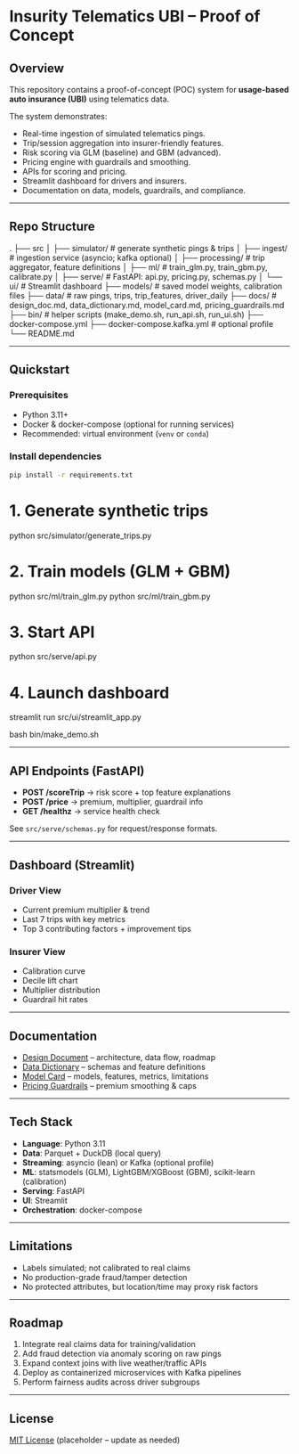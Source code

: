 # Insurity Telematics UBI – Proof of Concept

## Overview

This repository contains a proof-of-concept (POC) system for **usage-based auto insurance (UBI)** using telematics data.

The system demonstrates:

- Real-time ingestion of simulated telematics pings.
- Trip/session aggregation into insurer-friendly features.
- Risk scoring via GLM (baseline) and GBM (advanced).
- Pricing engine with guardrails and smoothing.
- APIs for scoring and pricing.
- Streamlit dashboard for drivers and insurers.
- Documentation on data, models, guardrails, and compliance.

---

## Repo Structure

.
├── src
│ ├── simulator/ # generate synthetic pings & trips
│ ├── ingest/ # ingestion service (asyncio; kafka optional)
│ ├── processing/ # trip aggregator, feature definitions
│ ├── ml/ # train_glm.py, train_gbm.py, calibrate.py
│ ├── serve/ # FastAPI: api.py, pricing.py, schemas.py
│ └── ui/ # Streamlit dashboard
├── models/ # saved model weights, calibration files
├── data/ # raw pings, trips, trip_features, driver_daily
├── docs/ # design_doc.md, data_dictionary.md, model_card.md, pricing_guardrails.md
├── bin/ # helper scripts (make_demo.sh, run_api.sh, run_ui.sh)
├── docker-compose.yml
├── docker-compose.kafka.yml # optional profile
└── README.md

---

## Quickstart

### Prerequisites

- Python 3.11+
- Docker & docker-compose (optional for running services)
- Recommended: virtual environment (`venv` or `conda`)

### Install dependencies

```bash
pip install -r requirements.txt
```

# 1. Generate synthetic trips

python src/simulator/generate_trips.py

# 2. Train models (GLM + GBM)

python src/ml/train_glm.py
python src/ml/train_gbm.py

# 3. Start API

python src/serve/api.py

# 4. Launch dashboard

streamlit run src/ui/streamlit_app.py

bash bin/make_demo.sh

---

## API Endpoints (FastAPI)

- **POST /scoreTrip** → risk score + top feature explanations
- **POST /price** → premium, multiplier, guardrail info
- **GET /healthz** → service health check

See `src/serve/schemas.py` for request/response formats.

---

## Dashboard (Streamlit)

### Driver View

- Current premium multiplier & trend
- Last 7 trips with key metrics
- Top 3 contributing factors + improvement tips

### Insurer View

- Calibration curve
- Decile lift chart
- Multiplier distribution
- Guardrail hit rates

---

## Documentation

- [Design Document](./docs/design_doc.md) – architecture, data flow, roadmap
- [Data Dictionary](./docs/data_dictionary.md) – schemas and feature definitions
- [Model Card](./docs/model_card.md) – models, features, metrics, limitations
- [Pricing Guardrails](./docs/pricing_guardrails.md) – premium smoothing & caps

---

## Tech Stack

- **Language**: Python 3.11
- **Data**: Parquet + DuckDB (local query)
- **Streaming**: asyncio (lean) or Kafka (optional profile)
- **ML**: statsmodels (GLM), LightGBM/XGBoost (GBM), scikit-learn (calibration)
- **Serving**: FastAPI
- **UI**: Streamlit
- **Orchestration**: docker-compose

---

## Limitations

- Labels simulated; not calibrated to real claims
- No production-grade fraud/tamper detection
- No protected attributes, but location/time may proxy risk factors

---

## Roadmap

1. Integrate real claims data for training/validation
2. Add fraud detection via anomaly scoring on raw pings
3. Expand context joins with live weather/traffic APIs
4. Deploy as containerized microservices with Kafka pipelines
5. Perform fairness audits across driver subgroups

---

## License

[MIT License](LICENSE) (placeholder – update as needed)
